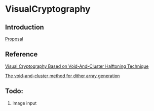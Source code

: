 # VisualCryptography

## Introduction
[Proposal](https://drive.google.com/drive/folders/1oXgqo2YpL_v7xoQOEfvn8o6-sq1QcBbp?usp=sharing)

## Reference
[Visual Cryptography Based on Void-And-Cluster Halftoning Technique](https://ieeexplore.ieee.org/document/4106475)

[The void-and-cluster method for dither array generation](http://cv.ulichney.com/papers/1993-void-cluster.pdf)
  
## Todo:
1. Image input
